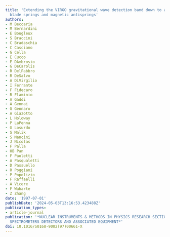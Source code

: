 ```yaml
---
title: 'Extending the VIRGO gravitational wave detection band down to a few Hz: metal
  blade springs and magnetic antisprings'
authors:
- M Beccaria
- M Bernardini
- E Bougleux
- S Braccini
- C Bradaschia
- C Casciano
- G Cella
- E Cucco
- E DAmbrosio
- G DeCarolis
- R DelFabbro
- R DeSalvo
- A DiVirgilio
- I Ferrante
- F Fidecaro
- R Flaminio
- A Gaddi
- A Gennai
- G Gennaro
- A Giazotto
- L Holoway
- P LaPenna
- G Losurdo
- S Malik
- S Mancini
- J Nicolas
- F Palla
- HB Pan
- F Paoletti
- A Pasqualetti
- D Passuello
- R Poggiani
- P Popolizio
- F Raffaelli
- A Vicere
- F Waharte
- Z Zhang
date: '1997-07-01'
publishDate: '2024-05-03T13:16:53.423488Z'
publication_types:
- article-journal
publication: '*NUCLEAR INSTRUMENTS & METHODS IN PHYSICS RESEARCH SECTION A-ACCELERATORS
  SPECTROMETERS DETECTORS AND ASSOCIATED EQUIPMENT*'
doi: 10.1016/S0168-9002(97)00661-X
---
```

